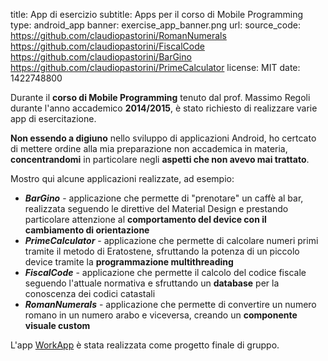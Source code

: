 title: App di esercizio
subtitle: Apps per il corso di Mobile Programming
type: android_app
banner: exercise_app_banner.png
url:
source_code: https://github.com/claudiopastorini/RomanNumerals https://github.com/claudiopastorini/FiscalCode https://github.com/claudiopastorini/BarGino https://github.com/claudiopastorini/PrimeCalculator 
license: MIT
date: 1422748800

Durante il **corso di Mobile Programming** tenuto dal prof. Massimo Regoli durante l'anno
accademico **2014/2015**, è stato richiesto di realizzare varie app di 
esercitazione.

**Non essendo a digiuno** nello sviluppo di applicazioni Android, ho certcato di mettere ordine alla mia preparazione non accademica in materia,
**concentrandomi** in particolare negli **aspetti che non avevo mai trattato**.


Mostro qui alcune applicazioni realizzate, ad esempio:

+   ***BarGino*** - applicazione che permette di "prenotare" un caffè al bar,
 realizzata seguendo le direttive del Material Design e prestando particolare
  attenzione al **comportamento del device con il cambiamento di orientazione**
+   ***PrimeCalculator*** - applicazione che permette di calcolare numeri
 primi tramite il metodo di Eratostene, sfruttando la potenza di 
 un piccolo device tramite la **programmazione multithreading**
+   ***FiscalCode*** - applicazione che permette il calcolo del codice 
fiscale seguendo l'attuale normativa e sfruttando un **database** per la 
conoscenza dei codici catastali
+   ***RomanNumerals*** - applicazione che permette di convertire un 
numero romano in un numero arabo e viceversa, creando un **componente 
visuale custom**

L'app [WorkApp](../../portfolio/workapp/) è stata realizzata come progetto finale di gruppo.